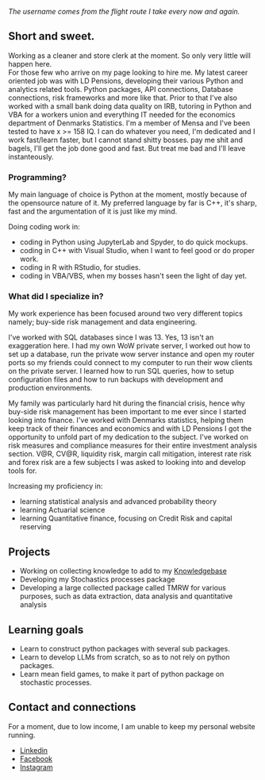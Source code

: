 *The username comes from the flight route I take every now and again.*

## Short and sweet.
Working as a cleaner and store clerk at the moment. So only very little will happen here.\
For those few who arrive on my page looking to hire me.
My latest career oriented job was with LD Pensions, developing their various Python and analytics related tools.
Python packages, API connections, Database connections, risk frameworks and more like that.
Prior to that I've also worked with a small bank doing data quality on IRB, tutoring in Python and VBA for a workers union and everything IT needed for the economics department of Denmarks Statistics.
I'm a member of Mensa and I've been tested to have x >= 158 IQ. I can do whatever you need, I'm dedicated and I work fast/learn faster, but I cannot stand shitty bosses.
pay me shit and bagels, I'll get the job done good and fast. But treat me bad and I'll leave instanteously.

### Programming?
My main language of choice is Python at the moment, mostly because of the opensource nature of it.
My preferred language by far is C++, it's sharp, fast and the argumentation of it is just like my mind.

Doing coding work in:
- coding in Python using JupyterLab and Spyder, to do quick mockups.
- coding in C++ with Visual Studio, when I want to feel good or do proper work.
- coding in R with RStudio, for studies.
- coding in VBA/VBS, when my bosses hasn't seen the light of day yet.


### What did I specialize in?
My work experience has been focused around two very different topics namely; buy-side risk management and data engineering.

I've worked with SQL databases since I was 13. Yes, 13 isn't an exaggeration here. I had my own WoW private server, I worked out how to set up a database, run the private wow server instance and open my router ports so my friends could connect to my computer to run their wow clients on the private server. I learned how to run SQL queries, how to setup configuration files and how to run backups with development and production environments.

My family was particularly hard hit during the financial crisis, hence why buy-side risk management has been important to me ever since I started looking into finance.
I've worked with Denmarks statistics, helping them keep track of their finances and economics and with LD Pensions I got the opportunity to unfold part of my dedication to the subject. I've worked on risk measures and compliance measures for their entire investment analysis section. V@R, CV@R, liquidity risk, margin call mitigation, interest rate risk and forex risk are a few subjects I was asked to looking into and develop tools for.


Increasing my proficiency in:
- learning statistical analysis and advanced probability theory
- learning Actuarial science
- learning Quantitative finance, focusing on Credit Risk and capital reserving


## Projects
- Working on collecting knowledge to add to my [Knowledgebase](https://github.com/CopenhagenToLondon/Knowledgebase)
- Developing my Stochastics processes package
- Developing a large collected package called TMRW for various purposes, such as data extraction, data analysis and quantitative analysis

## Learning goals
- Learn to construct python packages with several sub packages.
- Learn to develop LLMs from scratch, so as to not rely on python packages.
- Learn mean field games, to make it part of python package on stochastic processes.


## Contact and connections
For a moment, due to low income, I am unable to keep my personal website running.

- [Linkedin](https://www.linkedin.com/in/markdbrezina/)
- [Facebook](https://www.facebook.com/markbbrezina)
- [Instagram](https://www.instagram.com/markbrezina95/)
